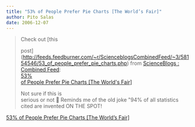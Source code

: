 ```yaml
---
title: "53% of People Prefer Pie Charts [The World’s Fair]"
author: Pito Salas
date: 2006-12-07
---
```



>
> Check out [this  
>
> post](<http://feeds.feedburner.com/~r/ScienceblogsCombinedFeed/~3/58154546/53_of_people_prefer_pie_charts.php>)
> from [ScienceBlogs :  
> Combined Feed](<http://www.scienceblogs.com>):  
>  [53%  
>  of People Prefer Pie Charts [The World's Fair]
> ](<http://feeds.feedburner.com/~r/ScienceblogsCombinedFeed/~3/58154546/53_of_people_prefer_pie_charts.php>)
>
> Not sure if this is  
>  serious or not 🙂 Reminds me of the old joke "94% of all statistics  
>  cited are invented ON THE SPOT!


[53% of People Prefer Pie Charts [The World’s Fair]](None)

